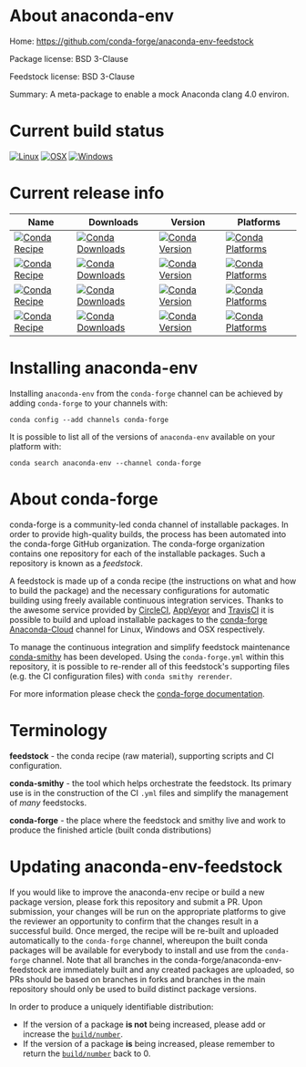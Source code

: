 About anaconda-env
===============

Home: https://github.com/conda-forge/anaconda-env-feedstock

Package license: BSD 3-Clause

Feedstock license: BSD 3-Clause

Summary: A meta-package to enable a mock Anaconda clang 4.0 environ.



Current build status
====================

[![Linux](https://img.shields.io/circleci/project/github/conda-forge/anaconda-env-feedstock/master.svg?label=Linux)](https://circleci.com/gh/conda-forge/anaconda-env-feedstock)
[![OSX](https://img.shields.io/travis/conda-forge/anaconda-env-feedstock/master.svg?label=macOS)](https://travis-ci.org/conda-forge/anaconda-env-feedstock)
[![Windows](https://img.shields.io/appveyor/ci/conda-forge/anaconda-env-feedstock/master.svg?label=Windows)](https://ci.appveyor.com/project/conda-forge/anaconda-env-feedstock/branch/master)

Current release info
====================

| Name | Downloads | Version | Platforms |
| --- | --- | --- | --- |
| [![Conda Recipe](https://img.shields.io/badge/recipe-anaconda-env-green.svg)](https://anaconda.org/conda-forge/anaconda-env) | [![Conda Downloads](https://img.shields.io/conda/dn/conda-forge/anaconda-env.svg)](https://anaconda.org/conda-forge/anaconda-env) | [![Conda Version](https://img.shields.io/conda/vn/conda-forge/anaconda-env.svg)](https://anaconda.org/conda-forge/anaconda-env) | [![Conda Platforms](https://img.shields.io/conda/pn/conda-forge/anaconda-env.svg)](https://anaconda.org/conda-forge/anaconda-env) |
| [![Conda Recipe](https://img.shields.io/badge/recipe-anaconda-env_c_linux--64-green.svg)](https://anaconda.org/conda-forge/anaconda-env_c_linux-64) | [![Conda Downloads](https://img.shields.io/conda/dn/conda-forge/anaconda-env_c_linux-64.svg)](https://anaconda.org/conda-forge/anaconda-env_c_linux-64) | [![Conda Version](https://img.shields.io/conda/vn/conda-forge/anaconda-env_c_linux-64.svg)](https://anaconda.org/conda-forge/anaconda-env_c_linux-64) | [![Conda Platforms](https://img.shields.io/conda/pn/conda-forge/anaconda-env_c_linux-64.svg)](https://anaconda.org/conda-forge/anaconda-env_c_linux-64) |
| [![Conda Recipe](https://img.shields.io/badge/recipe-anaconda-env_cxx_linux--64-green.svg)](https://anaconda.org/conda-forge/anaconda-env_cxx_linux-64) | [![Conda Downloads](https://img.shields.io/conda/dn/conda-forge/anaconda-env_cxx_linux-64.svg)](https://anaconda.org/conda-forge/anaconda-env_cxx_linux-64) | [![Conda Version](https://img.shields.io/conda/vn/conda-forge/anaconda-env_cxx_linux-64.svg)](https://anaconda.org/conda-forge/anaconda-env_cxx_linux-64) | [![Conda Platforms](https://img.shields.io/conda/pn/conda-forge/anaconda-env_cxx_linux-64.svg)](https://anaconda.org/conda-forge/anaconda-env_cxx_linux-64) |
| [![Conda Recipe](https://img.shields.io/badge/recipe-anaconda-env_fort_linux--64-green.svg)](https://anaconda.org/conda-forge/anaconda-env_fort_linux-64) | [![Conda Downloads](https://img.shields.io/conda/dn/conda-forge/anaconda-env_fort_linux-64.svg)](https://anaconda.org/conda-forge/anaconda-env_fort_linux-64) | [![Conda Version](https://img.shields.io/conda/vn/conda-forge/anaconda-env_fort_linux-64.svg)](https://anaconda.org/conda-forge/anaconda-env_fort_linux-64) | [![Conda Platforms](https://img.shields.io/conda/pn/conda-forge/anaconda-env_fort_linux-64.svg)](https://anaconda.org/conda-forge/anaconda-env_fort_linux-64) |

Installing anaconda-env
====================

Installing `anaconda-env` from the `conda-forge` channel can be achieved by adding `conda-forge` to your channels with:

```
conda config --add channels conda-forge
```

It is possible to list all of the versions of `anaconda-env` available on your platform with:

```
conda search anaconda-env --channel conda-forge
```


About conda-forge
=================

conda-forge is a community-led conda channel of installable packages.
In order to provide high-quality builds, the process has been automated into the
conda-forge GitHub organization. The conda-forge organization contains one repository
for each of the installable packages. Such a repository is known as a *feedstock*.

A feedstock is made up of a conda recipe (the instructions on what and how to build
the package) and the necessary configurations for automatic building using freely
available continuous integration services. Thanks to the awesome service provided by
[CircleCI](https://circleci.com/), [AppVeyor](http://www.appveyor.com/)
and [TravisCI](https://travis-ci.org/) it is possible to build and upload installable
packages to the [conda-forge](https://anaconda.org/conda-forge)
[Anaconda-Cloud](http://docs.anaconda.org/) channel for Linux, Windows and OSX respectively.

To manage the continuous integration and simplify feedstock maintenance
[conda-smithy](http://github.com/conda-forge/conda-smithy) has been developed.
Using the ``conda-forge.yml`` within this repository, it is possible to re-render all of
this feedstock's supporting files (e.g. the CI configuration files) with ``conda smithy rerender``.

For more information please check the [conda-forge documentation](https://conda-forge.org/docs/).

Terminology
===========

**feedstock** - the conda recipe (raw material), supporting scripts and CI configuration.

**conda-smithy** - the tool which helps orchestrate the feedstock.
                   Its primary use is in the construction of the CI ``.yml`` files
                   and simplify the management of *many* feedstocks.

**conda-forge** - the place where the feedstock and smithy live and work to
                  produce the finished article (built conda distributions)


Updating anaconda-env-feedstock
============================

If you would like to improve the anaconda-env recipe or build a new
package version, please fork this repository and submit a PR. Upon submission,
your changes will be run on the appropriate platforms to give the reviewer an
opportunity to confirm that the changes result in a successful build. Once
merged, the recipe will be re-built and uploaded automatically to the
`conda-forge` channel, whereupon the built conda packages will be available for
everybody to install and use from the `conda-forge` channel.
Note that all branches in the conda-forge/anaconda-env-feedstock are
immediately built and any created packages are uploaded, so PRs should be based
on branches in forks and branches in the main repository should only be used to
build distinct package versions.

In order to produce a uniquely identifiable distribution:
 * If the version of a package **is not** being increased, please add or increase
   the [``build/number``](http://conda.pydata.org/docs/building/meta-yaml.html#build-number-and-string).
 * If the version of a package **is** being increased, please remember to return
   the [``build/number``](http://conda.pydata.org/docs/building/meta-yaml.html#build-number-and-string)
   back to 0.
